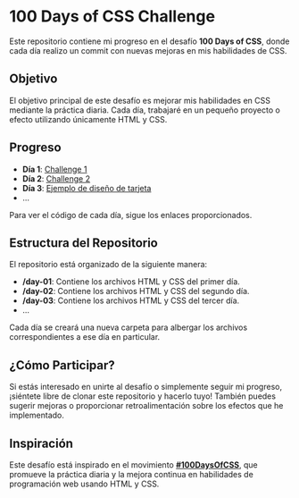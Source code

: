 # 100 Days of CSS Challenge

Este repositorio contiene mi progreso en el desafío **100 Days of CSS**, donde cada día realizo un commit con nuevas mejoras en mis habilidades de CSS.

## Objetivo
El objetivo principal de este desafío es mejorar mis habilidades en CSS mediante la práctica diaria. Cada día, trabajaré en un pequeño proyecto o efecto utilizando únicamente HTML y CSS.

## Progreso

- **Día 1**: [Challenge 1](https://codepen.io/llovo-code/pen/eYomJbL)
- **Día 2**: [Challenge 2](https://codepen.io/llovo-code/pen/eYoNKxo)
- **Día 3**: [Ejemplo de diseño de tarjeta](#)
- ...

Para ver el código de cada día, sigue los enlaces proporcionados.

## Estructura del Repositorio

El repositorio está organizado de la siguiente manera:

- **/day-01**: Contiene los archivos HTML y CSS del primer día.
- **/day-02**: Contiene los archivos HTML y CSS del segundo día.
- **/day-03**: Contiene los archivos HTML y CSS del tercer día.
- ...

Cada día se creará una nueva carpeta para albergar los archivos correspondientes a ese día en particular.

## ¿Cómo Participar?

Si estás interesado en unirte al desafío o simplemente seguir mi progreso, ¡siéntete libre de clonar este repositorio y hacerlo tuyo! También puedes sugerir mejoras o proporcionar retroalimentación sobre los efectos que he implementado.

## Inspiración

Este desafío está inspirado en el movimiento **[#100DaysOfCSS](https://100dayscss.com/)**, que promueve la práctica diaria y la mejora continua en habilidades de programación web usando HTML y CSS.

